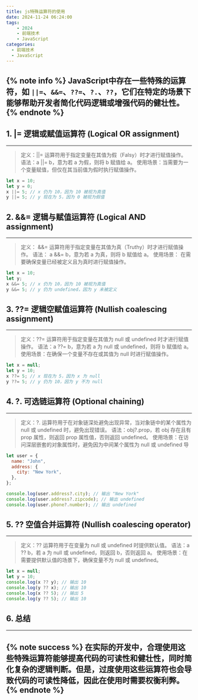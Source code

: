 ```yaml
---
title: js特殊运算符的使用
date: 2024-11-24 06:24:00
tags: 
    - 2024
    - 前端技术
    - JavaScript
categories: 
  - 前端技术
  - JavaScript
---
```


{% note info %}
JavaScript中存在一些特殊的运算符，如 `||=`、`&&=`、`??=`、`?.`、`??`，它们在特定的场景下能够帮助开发者简化代码逻辑或增强代码的健壮性。
{% endnote %}
------

## 1. |= 逻辑或赋值运算符 (Logical OR assignment)
--------------------
> 定义：||= 运算符用于指定变量在其值为假（Falsy）时才进行赋值操作。
> 语法：a ||= b，意为若 a 为假，则将 b 赋值给 a。
> 使用场景：当需要为一个变量赋值，但仅在其当前值为假时执行赋值操作。
```javascript
let x = 10;
let y = 0;
x ||= 5; // x 仍为 10，因为 10 被视为真值
y ||= 5; // y 现在为 5，因为 0 被视为假值
```

## 2. &&= 逻辑与赋值运算符 (Logical AND assignment)
--------------------
> 定义： &&= 运算符用于指定变量在其值为真（Truthy）时才进行赋值操作。
> 语法： a &&= b，意为若 a 为真，则将 b 赋值给 a。
> 使用场景： 在需要确保变量已经被定义且为真时进行赋值操作。
```javascript
let x = 10;
let y;
x &&= 5; // x 仍为 10，因为 10 被视为真值
y &&= 5; // y 仍为 undefined，因为 y 未被定义
```

## 3. ??= 逻辑空赋值运算符 (Nullish coalescing assignment)
-----------------------
> 定义：??= 运算符用于指定变量在其值为 null 或 undefined 时才进行赋值操作。
> 语法：a ??= b，意为若 a 为 null 或 undefined，则将 b 赋值给 a。
> 使用场景：在确保一个变量不存在或其值为 null 时进行赋值操作。
```javascript   
let x = null;
let y = 10;
x ??= 5; // x 现在为 5，因为 x 为 null
y ??= 5; // y 仍为 10，因为 y 不为 null
```

## 4. ?. 可选链运算符 (Optional chaining)
--------------------
> 定义：?. 运算符用于在对象链深处避免出现异常，当对象链中的某个属性为 null 或 undefined 时，避免出现错误。
> 语法：obj?.prop，若 obj 存在且有 prop 属性，则返回 prop 属性值，否则返回 undefined。
> 使用场景：在访问深层嵌套的对象属性时，避免因为中间某个属性为 null 或 undefined 导
```javascript
let user = {
  name: "John",
  address: {
    city: "New York",
  },
};

console.log(user.address?.city); // 输出 "New York"
console.log(user.address?.zipcode); // 输出 undefined
console.log(user.phone?.number); // 输出 undefined
```

## 5. ?? 空值合并运算符 (Nullish coalescing operator)
-----------------------
> 定义：?? 运算符用于在变量为 null 或 undefined 时提供默认值。
> 语法：a ?? b，若 a 为 null 或 undefined，则返回 b，否则返回 a。
> 使用场景：在需要提供默认值的场景下，确保变量不为 null 或 undefined。
```javascript
let x = null;
let y = 10;
console.log(x ?? y); // 输出 10
console.log(y ?? x); // 输出 10
console.log(x ?? 5); // 输出 5
console.log(y ?? 5); // 输出 10
```

## 6. 总结
---------------------
{% note success %}
在实际的开发中，合理使用这些特殊运算符能够提高代码的可读性和健壮性，同时简化复杂的逻辑判断。但是，过度使用这些运算符也会导致代码的可读性降低，因此在使用时需要权衡利弊。
{% endnote %}
------
